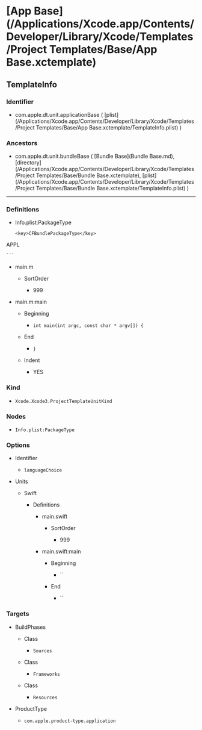 # [App Base](/Applications/Xcode.app/Contents/Developer/Library/Xcode/Templates/Project Templates/Base/App Base.xctemplate)

## TemplateInfo

### Identifier

- com.apple.dt.unit.applicationBase ( [plist](/Applications/Xcode.app/Contents/Developer/Library/Xcode/Templates/Project Templates/Base/App Base.xctemplate/TemplateInfo.plist) )

### Ancestors

- com.apple.dt.unit.bundleBase ( [Bundle Base](Bundle Base.md), [directory](/Applications/Xcode.app/Contents/Developer/Library/Xcode/Templates/Project Templates/Base/Bundle Base.xctemplate), [plist](/Applications/Xcode.app/Contents/Developer/Library/Xcode/Templates/Project Templates/Base/Bundle Base.xctemplate/TemplateInfo.plist) )

---

### Definitions

- Info.plist:PackageType

	```
	<key>CFBundlePackageType</key>
<string>APPL</string>

	```

- main.m

	- SortOrder

		- 999

- main.m:main

	- Beginning

		- `int main(int argc, const char * argv[]) {`

	- End

		- `}`

	- Indent

		- YES

### Kind

- `Xcode.Xcode3.ProjectTemplateUnitKind`

### Nodes

- `Info.plist:PackageType`

### Options

- Identifier

	- `languageChoice`

- Units

	- Swift

		- Definitions

			- main.swift

				- SortOrder

					- 999

			- main.swift:main

				- Beginning

					- ``

				- End

					- ``

### Targets

- BuildPhases

	- Class

		- `Sources`

	- Class

		- `Frameworks`

	- Class

		- `Resources`

- ProductType

	- `com.apple.product-type.application`